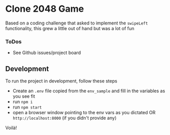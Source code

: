 # Clone 2048 Game
Based on a coding challenge that asked to implement the `swipeLeft` functionality, this grew a little out of hand but was a lot of fun

### ToDos
  - See Github issues/project board

## Development
To run the project in development, follow these steps
- Create an `.env` file copied from the `env_sample` and fill in the variables as you see fit
- run `npm i`
- run `npm start`
- open a browser window pointing to the env vars as you dictated OR `http://localhost:8000` (if you didn't provide any)

Voilà!